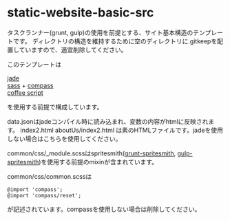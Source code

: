 static-website-basic-src
=================

タスクランナー(grunt, gulp)の使用を前提とする、サイト基本構造のテンプレートです。
ディレクトリの構造を維持するために空のディレクトリに.gitkeepを配置していますので、適宜削除してください。

このテンプレートは

[jade](http://jade-lang.com/)  
[sass](http://sass-lang.com/) + [compass](http://compass-style.org/)  
[coffee script](http://coffeescript.org/)

を使用する前提で構成しています。

data.jsonはjadeコンパイル時に読み込まれ、変数の内容がhtmlに反映されます。
index2.html
aboutUs/index2.html
は素のHTMLファイルです。jadeを使用しない場合はこちらを使用してください。

common/css/_module.scssはspritesmith([grunt-spritesmith](https://github.com/Ensighten/grunt-spritesmith), [gulp-spritesmith](https://github.com/twolfson/gulp.spritesmith))を使用する前提のmixinが含まれています。

common/css/common.scssは

```
@import 'compass';
@import 'compass/reset';
```

が記述されています。compassを使用しない場合は削除してください。
